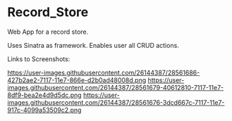 # Record_Store
Web App for a record store.

Uses Sinatra as framework.
Enables user all CRUD actions.

Links to Screenshots:

https://user-images.githubusercontent.com/26144387/28561686-427b2ae2-7117-11e7-866e-d2b0ad48008d.png
https://user-images.githubusercontent.com/26144387/28561679-40612810-7117-11e7-8df9-bea2e4d9d5dc.png
https://user-images.githubusercontent.com/26144387/28561676-3dcd667c-7117-11e7-917c-4099a53509c2.png
